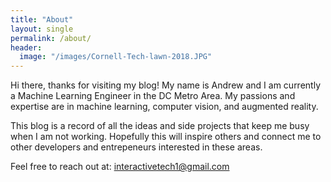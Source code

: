 ```yaml
---
title: "About"
layout: single
permalink: /about/
header:
  image: "/images/Cornell-Tech-lawn-2018.JPG"
---
```

Hi there, thanks for visiting my blog! My name is Andrew and I am currently a Machine Learning Engineer in the DC Metro Area. My passions and expertise are in machine learning, computer vision, and augmented reality. 

This blog is a record of all the ideas and side projects that keep me busy when I am not working. Hopefully this will inspire others and connect me to other developers and entrepeneurs interested in these areas. 

Feel free to reach out at: interactivetech1@gmail.com